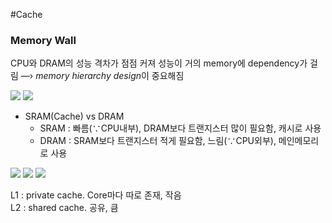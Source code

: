 #Cache 

### Memory Wall
CPU와 DRAM의 성능 격차가 점점 커져 성능이 거의 memory에 dependency가 걸림
—› *memory hierarchy design*이 중요해짐

![](https://i.imgur.com/2DpDFM2.png)
![](https://i.imgur.com/W4xYWbZ.png)

- SRAM(Cache) vs DRAM  
	- SRAM : 빠름(∵CPU내부), DRAM보다 트랜지스터 많이 필요함, 캐시로 사용  
	- DRAM : SRAM보다 트랜지스터 적게 필요함, 느림(∵CPU외부), 메인메모리로 사용

![](https://i.imgur.com/7i0qb9t.png)
![](https://i.imgur.com/68U3RVx.png)
![](https://i.imgur.com/bOyzaOk.png)

L1 : private cache. Core마다 따로 존재, 작음  
L2 : shared cache. 공유, 큼